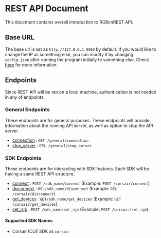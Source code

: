 
  
# REST API Document  
This doucment contains overall introduction to RGBonREST API.  
  
## Base URL  
The base url is set as `http://127.0.0.1:9000` by default. If you would like to change the IP as something else, you can modify it by changing `config.json` after running the program initially to something else. Check [here](https://github.com/gooday2die/RgbOnRest/blob/main/GitHub/api_docs/config.md) for more information  
  
## Endpoints  
Since REST API will be ran on a local machine, authentication is not needed in any of endpoints.  
  
### General Endpoints  
These endpoints are for general purposes. These endpoints will provide information about the running API server, as well as option to stop the API server.  
- [connection](https://github.com/gooday2die/RgbOnRest/tree/main/GitHub/api_docs/general/connection.md) : `GET /general/connection`  
- [stop_server](https://github.com/gooday2die/RgbOnRest/tree/main/GitHub/api_docs/general/stop_server.md) : `DEL /general/stop_server`  
  
### SDK Endpoints  
These endpoints are for interacting with SDK features. Each SDK will be having a same REST API structure.  
- [connect](https://github.com/gooday2die/RgbOnRest/tree/main/GitHub/api_docs/sdks/connect.md) : `POST /sdk_name/connect` (Example: `POST /corsair/connect`)  
- [disconnect](https://github.com/gooday2die/RgbOnRest/tree/main/GitHub/api_docs/sdks/disconnect.md) : `DEL/sdk_name/disconnect` (Example: `DEL /corsair/disconnect`)  
- [get_devices](https://github.com/gooday2die/RgbOnRest/tree/main/GitHub/api_docs/sdks/get_devices.md) : `GET/sdk_name/get_devices` (Example: `GET /corsair/get_devices`)  
- [set_rgb](https://github.com/gooday2die/RgbOnRest/tree/main/GitHub/api_docs/sdks/set_rgb.md) : `POST /sdk_name/set_rgb` (Example: `POST /corsair/set_rgb`)  

#### Supported SDK Names  
- Corsair ICUE SDK as `corsair`